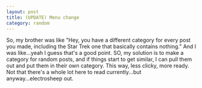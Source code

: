 ```yaml
---
layout: post
title: (UPDATE) Menu change
category: random
---
```


So, my brother was like "Hey, you have a different category for every post you
made, including the Star Trek one that basically contains nothing." And I was
like...yeah I guess that's a good point. SO, my solution is to make a category
for random posts, and if things start to get similar, I can pull them out and
put them in their own category. This way, less clicky, more ready. Not that
there's a whole lot here to read currently...but anyway...electrosheep out.
